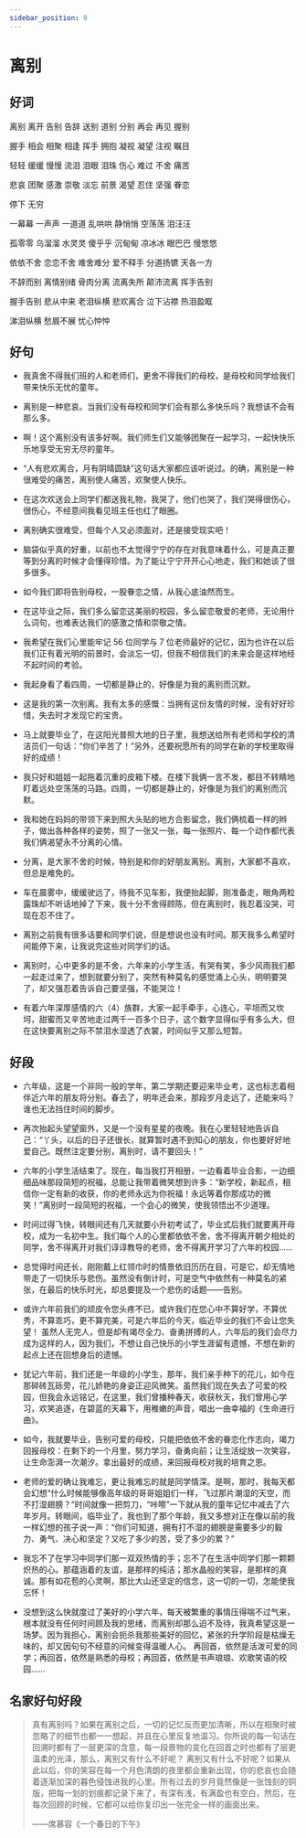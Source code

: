```yaml
---
sidebar_position: 9
---
```


# 离别

## 好词

离别 离开 告别 告辞 送别 道别 分别 再会 再见 握别

握手 相会 相聚 相逢 挥手 拥抱 凝视 凝望 注视 瞩目

轻轻 缓缓 慢慢 流泪 泪眼 泪珠 伤心 难过 不舍 痛苦

悲哀 团聚 感激 崇敬 淡忘 前景 渴望 忍住 坚强 眷恋

停下 无穷

一幕幕 一声声 一道道 乱哄哄 静悄悄 空荡荡 泪汪汪

孤零零 乌溜溜 水灵灵 傻乎乎 沉甸甸 凉冰冰 眼巴巴 慢悠悠

依依不舍 恋恋不舍 难舍难分 爱不释手 分道扬镳 天各一方

不辞而别 离情别绪 骨肉分离 流离失所 颠沛流离 挥手告别

握手告别 悲从中来 老泪纵横 悲欢离合 泣下沾襟 热泪盈眶

涕泪纵横 愁眉不展 忧心忡忡

## 好句

- 我真舍不得我们班的人和老师们，更舍不得我们的母校，是母校和同学给我们带来快乐无忧的童年。

- 离别是一种悲哀。当我们没有母校和同学们会有那么多快乐吗？我想该不会有那么多。

- 啊！这个离别没有该多好啊。我们师生们又能够团聚在一起学习，一起快快乐乐地享受无穷无尽的童年。

- “人有悲欢离合，月有阴晴圆缺”这句话大家都应该听说过。的确，离别是一种很难受的痛苦，离别使人痛苦，欢聚使人快乐。

- 在这次欢送会上同学们都送我礼物，我哭了，他们也哭了，我们哭得很伤心，很伤心，不经意间我看见班主任也红了眼圈。

- 离别确实很难受，但每个人又必须面对，还是接受现实吧！

- 脑袋似乎真的好重，以前也不太觉得宁宁的存在对我意味着什么，可是真正要等到分离的时候才会懂得珍惜。为了能让宁宁开开心心地走，我们和她谈了很多很多。

- 如今我们即将告别母校，一股眷恋之情，从我心底油然而生。

- 在这毕业之际，我们多么留恋这美丽的校园，多么留恋敬爱的老师，无论用什么词句，也难表达我们的感激之情和崇敬之情。

- 我希望在我们心里能牢记 56 位同学与 7 位老师最好的记忆，因为也许在以后我们正有着光明的前景时，会淡忘一切，但我不相信我们的未来会是这样地经不起时间的考验。

- 我起身看了看四周，一切都是静止的，好像是为我的离别而沉默。

- 这是我的第一次别离。我有太多的感慨：当拥有这份友情的时候，没有好好珍惜，失去时才发现它的宝贵。

- 马上就要毕业了，在这阳光普照大地的日子里，我想送给所有老师和学校的清洁员们一句话：“你们辛苦了！”另外，还要祝愿所有的同学在新的学校里取得好的成绩！

- 我只好和姐姐一起拖着沉重的皮箱下楼。在楼下我俩一言不发，都目不转睛地盯着远处空荡荡的马路。四周，一切都是静止的，好像是为我们的离别而沉默。

- 我和她在妈妈的带领下来到照大头贴的地方合影留念，我们俩梳着一样的辫子，做出各种各样的姿势，照了一张又一张，每一张照片、每一个动作都代表我们俩渴望永不分离的心情。

- 分离，是大家不舍的时候，特别是和你的好朋友离别。离别，大家都不喜欢，但总是难免的。

- 车在晨雾中，缓缓驶远了，待我不见车影，我便抬起脚，刚准备走，眼角两粒露珠却不听话地掉了下来，我十分不舍得顾陈，但在离别时，我忍着没哭，可现在忍不住了。

- 离别之前我有很多话要和同学们说，但是想说也没有时间。那天我多么希望时间能停下来，让我说完这些对同学们的话。

- 离别时，心中更多的是不舍，六年来的小学生活，有哭有笑，多少风雨我们都一起走过来了，想到就要分别了，突然有种莫名的感觉涌上心头，明明要哭了，却又强忍着告诉自己要坚强，不能哭泣！

- 有着六年深厚感情的六（4）族群，大家一起手牵手，心连心，平坦而又坎坷，甜蜜而又辛苦地走过两千一百多个日子，这个数字显得似乎有多么大，但在这快要离别之际不禁泪水湿透了衣裳，时间似乎又那么短暂。

## 好段

- 六年级，这是一个非同一般的学年，第二学期还要迎来毕业考，这也标志着相伴近六年的朋友将分别。春去了，明年还会来，那段岁月走远了，还能来吗？谁也无法挡住时间的脚步。

- 再次抬起头望望窗外，又是一个没有星星的夜晚。我在心里轻轻地告诉自己：“丫头，以后的日子还很长，就算暂时遇不到知心的朋友，你也要好好地爱自己。既然注定要分别，离别时，请不要回头！”

- 六年的小学生活结束了。现在，每当我打开相册，一边看着毕业合影，一边细细品味那段简短的祝福，总能让我带着微笑想到许多：“新学校，新起点，相信你一定有新的收获，你的老师永远为你祝福！永远等着你那成功的微笑！”离别时一段简短的祝福，一个会心的微笑，使我领悟出不少道理。

- 时间过得飞快，转眼间还有几天就要小升初考试了，毕业式后我们就要离开母校，成为一名初中生。我们每个人的心里都依依不舍，舍不得离开朝夕相处的同学，舍不得离开对我们谆谆教导的老师，舍不得离开学习了六年的校园……

- 总觉得时间还长，刚刚戴上红领巾时的情景依旧历历在目，可是它，却无情地带走了一切快乐与悲伤。虽然没有倒计时，可是空气中依然有一种莫名的紧张，在最后的快乐时光，却总要提及一个悲伤的话题——告别。

- 或许六年前我们的顽皮令您头疼不已，或许我们在您心中不算好学，不算优秀，不算乖巧，更不算完美，可是六年后的今天，临近毕业的我们不会让您失望！
  虽然人无完人，但是却有竭尽全力、奋勇拼搏的人，六年后的我们会尽力成为这样的人，因为我们，不想让自己快乐的小学生涯留有遗憾，不想在新的起点上还在回想身后的遗憾。

- 犹记六年前，我们还是一年级的小学生，那年，我们亲手种下的花儿，如今在那碎砖瓦砾旁，花儿娇艳的身姿正迎风微笑。虽然我们现在失去了可爱的校园，但我会永远铭记，在这里，我们曾播种春天，收获秋天，我们曾用心学习，欢笑追逐，在碧蓝的天幕下，用稚嫩的声音，唱出一曲幸福的《生命进行曲》。
- 如今，我就要毕业，告别可爱的母校，只能把依依不舍的眷恋化作志向，竭力回报母校：在剩下的一个月里，努力学习，奋勇向前；让生活绽放一次笑容，让生命澎湃一次潮汐。拿出最好的成绩，来回报母校对我的培育之恩。

- 老师的爱的确让我难忘，更让我难忘的就是同学情深。是啊，那时，我每天都会幻想“什么时候能够像高年级的哥哥姐姐们一样，飞过那片潮湿的天空，而不打湿翅膀？”时间就像一把剪刀，“咔嚓”一下就从我的童年记忆中减去了六年岁月。转眼间，临毕业了，我也到了那个年龄，我又多想对正在像以前的我一样幻想的孩子说一声：“你们可知道，拥有打不湿的翅膀是需要多少的毅力、勇气、决心和坚定？又吃了多少的苦，受了多少的累？”

- 我忘不了在学习中同学们那一双双热情的手；忘不了在生活中同学们那一颗颗炽热的心。那蕴涵着的友谊，是那样的纯洁；那水晶般的笑容，是那样的真诚。那有如花苞的心灵啊，那比大山还坚定的信念，这一切的一切，怎能使我忘怀！

- 没想到这么快就度过了美好的小学六年，每天被繁重的事情压得喘不过气来，根本就没有任何时间顾及我的思绪，而离别却那么迫不及待，我真希望这是一场梦。因为我担心，离别会扼杀我那些美好的回忆，紧张的升学阶段是枯燥无味的，却又因句句不经意的问候变得温暖人心。
  再回首，依然是活泼可爱的同学；再回首，依然是熟悉的母校；再回首，依然是书声琅琅、欢歌笑语的校园……

## 名家好句好段

> 真有离别吗？如果在离别之后，一切的记忆反而更加清晰，所以在相聚时被忽略了的细节也都一一想起，并且在心里反复地温习。你所说的每一句话在回溯时都有了一层更深的含意，每一段景物的变化在回首之时也都有了层更温柔的光泽，那么，离别又有什么不好呢？
> 离别又有什么不好呢？如果从此以后，你的笑容在每一个月色清朗的夜里都会重新出现，你的悲哀也会随着逐渐加深的暮色侵蚀进我的心里。所有过去的岁月竟然像是一张蚀刻的铜版，把每一划的划痕都记录下来了，有深有浅，有满盈也有空白，然后，在每次回顾的时候，它都可以给你复印出一张完全一样的画面出来。
>
> ——席慕容《一个春日的下午》
